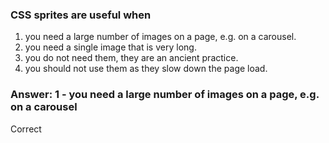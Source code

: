 ### CSS sprites are useful when

1. you need a large number of images on a page, e.g. on a carousel.
2. you need a single image that is very long.
3. you do not need them, they are an ancient practice.
4. you should not use them as they slow down the page load.

### Answer: 1 - you need a large number of images on a page, e.g. on a carousel

Correct